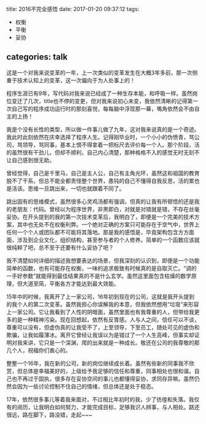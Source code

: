 title: 2016不完全感悟
date: 2017-01-20 09:37:12
tags:
- 权衡
- 平衡
- 妥协

categories: talk
---

这是一个对我来说变革的一年，上一次类似的变革发生在大概3年多前，那一次侧重于技术认知上的变革，这一次偏向于为人处事上的！

程序生涯已有9年，写代码对我来说已经成了一种生存本能，和呼吸一样。虽然岗位变迁了几次，title也不停的变更，但对我来说初心未变，我依然清晰的记得第一次自己写的程序成功运行时的那刻喜悦，每每脑中浮现那一幕，嘴角依然会不由自主的上扬！

我是个没有长性的类型，所以做一件事儿做了九年，这对我来说真的是一个奇迹。我此时此刻依然在庆幸选择了程序人生。记得刚毕业时，一个小小的伪愤青，骂公司，骂领导，骂同事，基本上恨不得拿着一把标尺去评价每一个人。那个阶段，活的虽然很有干劲儿，但却不顺利，自己内心清楚，那种格格不入的感觉无时无刻不让自己感到很无助。

曾经觉得，自己是千里马，自己是主人公，自己有主角光环，虽然这和祖国的教育脱不了干系，但总不能全都责怪整个世界，愚钝的自己不懂得自我反思，活的累也是活该。思维一旦跳出来，一切也就跟着不同了。

跳出固有的思维模式，虽然很多心灵鸡汤都有强调，但真的让我有所顿悟的还是我的老朋友：代码。曾经以为程序世界，非黑即白，对就是对错就是错，不存在丝毫妥协。在开头提到的我的第一次技术变革后，我明白了，即便是一个完美的技术方案，其中也无处不在权衡利弊。一个绝对正确的方案只可能存在于空气中，世界上任何一个个人或团队都不可能将其落地。那是我的感悟是，毕竟架构包含方方面面，涉及到企业文化，组织结构，甚至参与者的个人修养。简单的一个函数应该就很纯粹了吧，总不至于还要有什么妥协了吧？

我不清楚如何详细的描述我想要表达的场景，但我深刻的认识到，即便是一个功能简单的函数，也有可能存在权衡，一味的追求极致有时候真的是自取灭亡。“调的一手好参数”就能得到最佳结果真的不是什么玄学。虽然这里面包含枯燥的数学原理，但大道至简，平衡各方才能达到最大效能。

15年中的时候，我离开了上一家公司，16年初到现在的公司，这就是我开头提到的我个人的第二次变革。虽然我担心你误解我的本意，但我依然想用“垃圾”来形容上一家公司。它让我看到了人性的阴暗面，虽然里面也有我尊重的人，但带给我更多的是一种精神污染。现在回想起，依然有反胃感。人与人之间，信任可以不谈，尊重可以没有，但虚伪真的让我受不了，上至领导，下至员工，随处可见的虚伪和欺骗，让我如履薄冰。离开它曾经让我误以为是错过了一个人生高峰，但事实却证明对我来讲，它只是一个深渊，爬的出来就是一种成长。敬还在公司的我尊敬的那几个人，祝福你们衷心的。

整整一个16年，我在新的公司，新的岗位继续成长着。虽然有些新的同事我不欣赏，但总体是幸福美好的，上级给予我足够的信任和尊重，同事相处也很和谐。自己也不再过于固执，很多存在妥协空间的事儿也都懂得妥协，求同存异嘛。虽然仍然会因为一些讨论控制不住自己的情绪，但总体还是处于稳态。

17年，依然很多事儿等着我来面对，不过相比年初时的我，少了彷徨和失落。我仅有的阅历，让我明白如何努力，才能完成目标，足够我识人辨事，与人相处。路还很远，路在脚下，路没错，走起~~~
